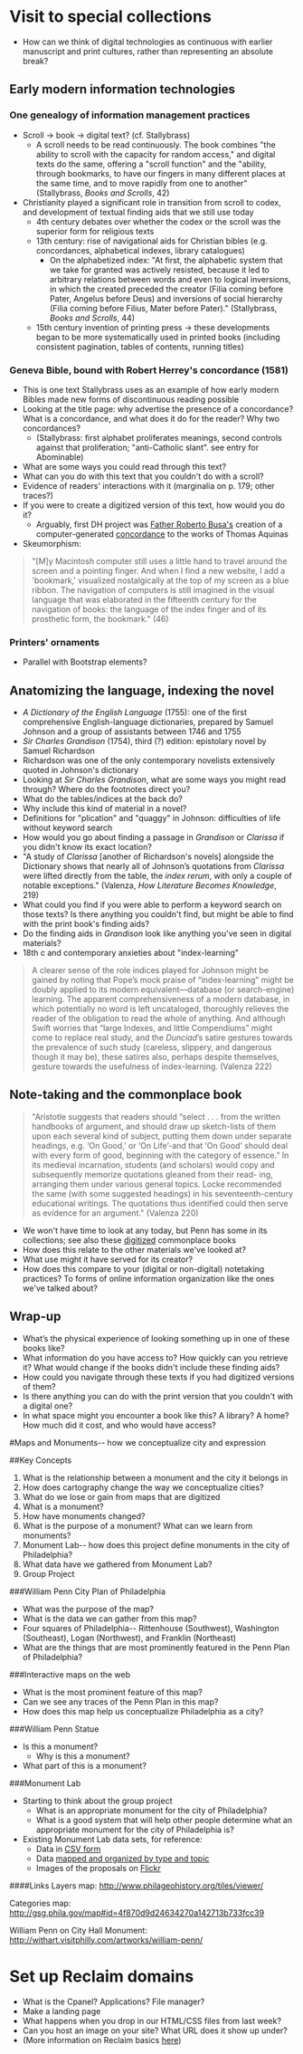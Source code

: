 # Visit to special collections

+ How can we think of digital technologies as continuous with earlier manuscript and print cultures, rather than representing an absolute break?

## Early modern information technologies

### One genealogy of information management practices

+ Scroll -> book -> digital text? (cf. Stallybrass)
  + A scroll needs to be read continuously. The book combines "the ability to scroll with the capacity for random access," and digital texts do the same, offering a "scroll function" and the "ability, through bookmarks, to have our fingers in many different places at the same time, and to move rapidly from one to another" (Stallybrass, *Books and Scrolls*, 42)
+ Christianity played a significant role in transition from scroll to codex, and development of textual finding aids that we still use today
  + 4th century debates over whether the codex or the scroll was the superior form for religious texts
  + 13th century: rise of navigational aids for Christian bibles (e.g. concordances, alphabetical indexes, library catalogues)
    + On the alphabetized index: "At first, the alphabetic system that we take for granted was actively resisted, because it led to arbitrary relations between words and even to logical inversions, in which the created preceded the creator (Filia coming before Pater, Angelus before Deus) and inversions of social hierarchy (Filia coming before Filius, Mater before Pater)." (Stallybrass, *Books and Scrolls*, 44)
  + 15th century invention of printing press -> these developments began to be more systematically used in printed books (including consistent pagination, tables of contents, running titles)

### Geneva Bible, bound with Robert Herrey's concordance (1581)

+ This is one text Stallybrass uses as an example of how early modern Bibles made new forms of discontinuous reading possible
+ Looking at the title page: why advertise the presence of a concordance? What is a concordance, and what does it do for the reader? Why two concordances?
  + (Stallybrass: first alphabet proliferates meanings, second controls against that proliferation; "anti-Catholic slant". see entry for Abominable)
+ What are some ways you could read through this text?
+ What can you do with this text that you couldn't do with a scroll?
+ Evidence of readers' interactions with it (marginalia on p. 179; other traces?)
+ If you were to create a digitized version of this text, how would you do it?
  + Arguably, first DH project was [Father Roberto Busa's](http://stephenramsay.us/2011/08/11/father-roberto-busa/) creation of a computer-generated [concordance](http://www.corpusthomisticum.org/it/index.age) to the works of Thomas Aquinas
+ Skeumorphism:

> "[M]y Macintosh computer still uses a little hand to travel around the screen and a pointing finger. And when I find a new website, I add a 'bookmark,' visualized nostalgically at the top of my screen as a blue ribbon. The navigation of computers is still imagined in the visual language that was elaborated in the fifteenth century for the navigation of books: the language of the index finger and of its prosthetic form, the bookmark." (46)

### Printers' ornaments

+ Parallel with Bootstrap elements?

## Anatomizing the language, indexing the novel

+ *A Dictionary of the English Language* (1755): one of the first comprehensive English-language dictionaries, prepared by Samuel Johnson and a group of assistants between 1746 and 1755
+ *Sir Charles Grandison* (1754), third (?) edition: epistolary novel by Samuel Richardson
+ Richardson was one of the only contemporary novelists extensively quoted in Johnson's dictionary
+ Looking at *Sir Charles Grandison*, what are some ways you might read through? Where do the footnotes direct you?
+ What do the tables/indices at the back do?
+ Why include this kind of material in a novel?
+ Definitions for "plication" and "quaggy" in Johnson: difficulties of life without keyword search
+ How would you go about finding a passage in *Grandison* or *Clarissa* if you didn't know its exact location?
+ "A study of *Clarissa* [another of Richardson's novels] alongside the Dictionary shows that nearly all of Johnson’s quotations from *Clarissa* were lifted directly from the table, the *index rerum*, with only a couple of notable exceptions." (Valenza, *How Literature Becomes Knowledge*, 219)
+ What could you find if you were able to perform a keyword search on those texts? Is there anything you couldn't find, but might be able to find with the print book's finding aids?
+ Do the finding aids in *Grandison* look like anything you've seen in digital materials?
+ 18th c and contemporary anxieties about "index-learning"

> A clearer sense of the role indices played for Johnson might be gained by noting that Pope’s mock praise of “index-learning” might be doubly applied to its modern equivalent—database (or search-engine) learning. The apparent comprehensiveness of a modern database, in which potentially no word is left uncataloged, thoroughly relieves the reader of the obligation to read the whole of anything. And although Swift worries that “large Indexes, and little Compendiums” might come to replace real study, and the *Dunciad*’s satire gestures towards the prevalence of such study (careless, slippery, and dangerous though it may be), these satires also, perhaps despite themselves, gesture towards the usefulness of index-learning. (Valenza 222)

## Note-taking and the commonplace book

> "Aristotle suggests that readers should “select . . . from the written handbooks of argument, and should draw up sketch-lists of them upon each several kind of subject, putting them down under separate headings, e.g. ‘On Good,’ or ‘On Life’-and that ‘On Good’ should deal with every form of good, beginning with the category of essence.” In its medieval incarnation, students (and scholars) would copy and subsequently memorize quotations gleaned from their read- ing, arranging them under various general topics. Locke recommended the same (with some suggested headings) in his seventeenth-century educational writings. The quotations thus identified could then serve as evidence for an argument." (Valenza 220)

+ We won't have time to look at any today, but Penn has some in its collections; see also these [digitized](http://ocp.hul.harvard.edu/reading/commonplace.html) commonplace books
+ How does this relate to the other materials we've looked at?
+ What use might it have served for its creator?
+ How does this compare to your (digital or non-digital) notetaking practices? To forms of online information organization like the ones we've talked about?

## Wrap-up

+ What’s the physical experience of looking something up in one of these books like?
+ What information do you have access to? How quickly can you retrieve it? What would change if the books didn't include these finding aids?
+ How could you navigate through these texts if you had digitized versions of them?
+ Is there anything you can do with the print version that you couldn't with a digital one?
+ In what space might you encounter a book like this? A library? A home? How much did it cost, and who would have access?

#Maps and Monuments-- how we conceptualize city and expression

##Key Concepts

1. What is the relationship between a monument and the city it belongs in
2. How does cartography change the way we conceptualize cities?
3. What do we lose or gain from maps that are digitized
4. What is a monument?
5. How have monuments changed?
6. What is the purpose of a monument? What can we learn from monuments?
7. Monument Lab-- how does this project define monuments in the city of Philadelphia?
8. What data have we gathered from Monument Lab?
9. Group Project

###William Penn City Plan of Philadelphia
+ What was the purpose of the map?
+ What is the data we can gather from this map?
+ Four squares of Philadelphia-- Rittenhouse (Southwest), Washington (Southeast), Logan (Northwest), and Franklin (Northeast)
+ What are the things that are most prominently featured in the Penn Plan of Philadelphia?

###Interactive maps on the web
+ What is the most prominent feature of this map?
+ Can we see any traces of the Penn Plan in this map?
+ How does this map help us conceptualize Philadelphia as a city?

###William Penn Statue
+ Is this a monument?
  + Why is this a monument?
+ What part of this is a monument?

###Monument Lab
+ Starting to think about the group project
    + What is an appropriate monument for the city of Philadelphia?
    + What is a good system that will help other people determine what an appropriate monument for the city of Philadelphia is?
+ Existing Monument Lab data sets, for reference:
  + Data in [CSV form](https://github.com/HCDigitalScholarship/Monument-Lab/blob/master/monument_lab_master.csv)
  + Data [mapped and organized by type and topic](http://www.monumentlab.com/research/)
  + Images of the proposals on [Flickr](https://www.flickr.com/photos/132387453@N08/albums/72157652636709478/with/17860011161/)

####Links
Layers map: http://www.philageohistory.org/tiles/viewer/

Categories map: http://gsg.phila.gov/map#id=4f870d9d24634270a142713b733fcc39

William Penn on City Hall Monument: http://withart.visitphilly.com/artworks/william-penn/

# Set up Reclaim domains

+ What is the Cpanel? Applications? File manager?
+ Make a landing page
+ What happens when you drop in our HTML/CSS files from last week?
+ Can you host an image on your site? What URL does it show up under?
+ (More information on Reclaim basics [here](https://community.reclaimhosting.com/t/understanding-folder-structures-in-cpanel/295))
